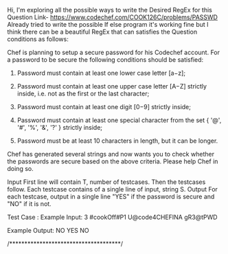 Hi,
I'm exploring all the possible ways to write the Desired RegEx for this Question Link- https://www.codechef.com/COOK126C/problems/PASSWD
Already tried to write the possible If else program it's working fine but I think there can be a beautiful RegEx that can satisfies the Question conditions as follows:

Chef is planning to setup a secure password for his Codechef account. For a password to be secure the following conditions should be satisfied:

1) Password must contain at least one lower case letter [a−z];

2) Password must contain at least one upper case letter [A−Z] strictly inside, i.e. not as the first or the last character;

3) Password must contain at least one digit [0−9] strictly inside;

4) Password must contain at least one special character from the set { '@', '#', '%', '&', '?' } strictly inside;

5) Password must be at least 10 characters in length, but it can be longer.

Chef has generated several strings and now wants you to check whether the passwords are secure based on the above criteria. Please help Chef in doing so.

Input
First line will contain T, number of testcases. Then the testcases follow.
Each testcase contains of a single line of input, string S.
Output
For each testcase, output in a single line "YES" if the password is secure and "NO" if it is not.

Test Case :
Example Input:
3
#cookOff#P1
U@code4CHEFINA
gR3@tPWD

Example Output:
NO
YES
NO

/*************************************/
